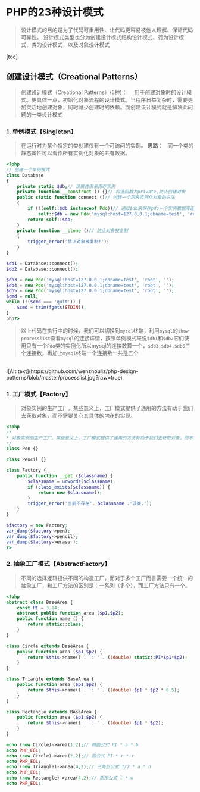 # PHP的23种设计模式
>设计模式的目的是为了代码可重用性、让代码更容易被他人理解、保证代码可靠性。
>设计模式类型也分为创建设计模式结构设计模式、行为设计模式、类的设计模式，以及对象设计模式

[toc]

## 创建设计模式（Creational Patterns）
>创建设计模式（Creational Patterns）(5种)：
>&nbsp;&nbsp;&nbsp;&nbsp;用于创建对象时的设计模式。更具体一点，初始化对象流程的设计模式。当程序日益复杂时，需要更加灵活地创建对象，同时减少创建时的依赖。而创建设计模式就是解决此问题的一类设计模式

### 1. 单例模式【Singleton】
>在运行时为某个特定的类创建仅有一个可访问的实例。
**思路**：
&nbsp;&nbsp;同一个类的静态属性可以看作所有实例化对象的共有数据。

```php
<?php
// 创建一个单例模式
class Database
{
    private static $db;// 该属性用来保存实例
    private function __construct () {}// 构造函数为private,防止创建对象
    public static function connect ()// 创建一个用来实例化对象的方法
    {
        if (!(self::$db instanceof Pdo))// 通过$db来保存pdo一个实例数据库连接
            self::$db = new Pdo('mysql:host=127.0.0.1;dbname=test', 'root', '');
        return self::$db;
    }
    private function __clone ()// 防止对象被复制
    {
        trigger_error('禁止对象被复制!');
    }
}

$db1 = Database::connect();
$db2 = Database::connect();

$db3 = new Pdo('mysql:host=127.0.0.1;dbname=test', 'root', '');
$db4 = new Pdo('mysql:host=127.0.0.1;dbname=test', 'root', '');
$db5 = new Pdo('mysql:host=127.0.0.1;dbname=test', 'root', '');
$cmd = null;
while (!($cmd === 'quit')) {
    $cmd = trim(fgets(STDIN));
}
php?>
```
>以上代码在执行中的时候，我们可以切换到```mysql```终端，利用```mysql```的```show processlist```查看```mysql```的连接详情，按照单例模式来说```$db1```和```$db2```它们使用只有一个```Pdo```类的实例化所以mysql的连接数算一个，```$db3,$db4,$db5```三个连接数，再加上```mysql```终端一个连接数一共是五个
<br>
![Alt text](https://github.com/wenzhouljz/php-design-patterns/blob/master/processlist.jpg?raw=true)

### 1. 工厂模式【Factory】
>对象实例的生产工厂。某些意义上，工厂模式提供了通用的方法有助于我们去获取对象，而不需要关心其具体的内在的实现。

```php
<?php
/*
* 对象实例的生产工厂。某些意义上，工厂模式提供了通用的方法有助于我们去获取对象，而不需要关心其具体的内在的实现。
*/
class Pen {}

class Pencil {}

class Factory {
    public function __get ($classname) {
        $classname = ucwords($classname);
        if (class_exists($classname)) {
            return new $classname();
        }
        trigger_error('当前不存在'. $classname .'该类.');
    }
}

$factory = new Factory;
var_dump($factory->pen);
var_dump($factory->pencil);
var_dump($factory->eraser);
?>
```

### 2. 抽象工厂模式【AbstractFactory】
>不同的选择逻辑提供不同的构造工厂，而对于多个工厂而言需要一个统一的抽象工厂，和工厂方法的区别是：一系列（多个），而工厂方法只有一个。

```php
<?php
abstract class BaseArea {
    const PI = 3.14;
    abstract public function area ($p1,$p2);
    public function name () {
        return static::class;
    }
}

class Circle extends BaseArea {
    public function area ($p1,$p2) {
        return $this->name() . ': ' . ((double) static::PI*$p1*$p2);
    }
}

class Triangle extends BaseArea {
    public function area ($p1,$p2) {
        return $this->name() . ': ' . ((double) $p1 * $p2 * 0.5);
    }
}

class Rectangle extends BaseArea {
    public function area ($p1,$p2) {
        return $this->name() . ': ' . ((double) $p1 * $p2);
    }
}

echo (new Circle)->area(1,2);// 椭圆公式 PI * a * b
echo PHP_EOL;
echo (new Circle)->area(2,2);// 圆公式 PI * r * r
echo PHP_EOL;
echo (new Triangle)->area(4,2);// 三角形公式 1/2 * a * h
echo PHP_EOL;
echo (new Rectangle)->area(4,2);// 矩形公式 l * w
echo PHP_EOL;
```
